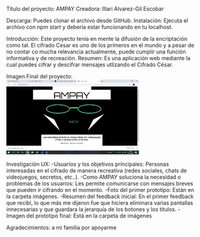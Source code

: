 Título del proyecto: AMPAY
Creadora: Illari Alvarez-Gil Escobar

Descarga: Puedes clonar el archivo desde GitHub.
Instalación: Ejecuta el archivo con npm start y debería estar funcionando en tu localhost.

Introducción: 
Este proyecto tenía en mente la difusión de la encriptación como tal. El cifrado Cesar es uno de los primeros en el mundo y a pesar de no contar co mucha relevancia actualmente, puede cumplir una función informativa y de recreación. 
Resumen: Es una aplicación web mediante la cual puedes cifrar y descifrar mensajes utlizando el Cifrado César.

Imagen Final del proyecto:
<img src="/imagenes/version final.png" width="350">

Investigación UX:
-Usuarios y los objetivos príncipales: 
Personas interesadas en el cifrado de manera recreativa (redes sociales, chats de videojuegos, secretos, etc..).
-Como AMPAY soluciona la necesidad o problemas de los usuarios: 
Les permite comunicarse con mensajes breves  que pueden ir cifrando en el momento.
-Foto del primer prototipo: 
Están en la carpeta imágenes.
-Resumen del feedback inicial:
En el primer feedback que recibí, lo que más me dijeron fue que hiciera eliminara varias pantallas innecesarias y que guardara la jerarquía de los botones y los títulos.
-Imagen del prototipo final: 
Está en la carpeta de imágenes

Agradecimientos: a mi familia por apoyarme
